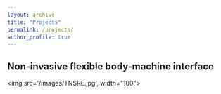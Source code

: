```yaml
---
layout: archive
title: "Projects"
permalink: /projects/
author_profile: true
---
```

## Non-invasive flexible body-machine interface
<img src='/images/TNSRE.jpg', width="100">
